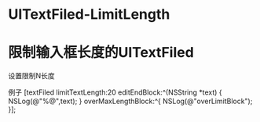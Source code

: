 # UITextFiled-LimitLength
# 限制输入框长度的UITextFiled
  设置限制N长度

例子
[textFiled limitTextLength:20
              editEndBlock:^(NSString *text) {
                    NSLog(@"%@",text);
             } 
       overMaxLengthBlock:^{
            NSLog(@"overLimitBlock");
}];
